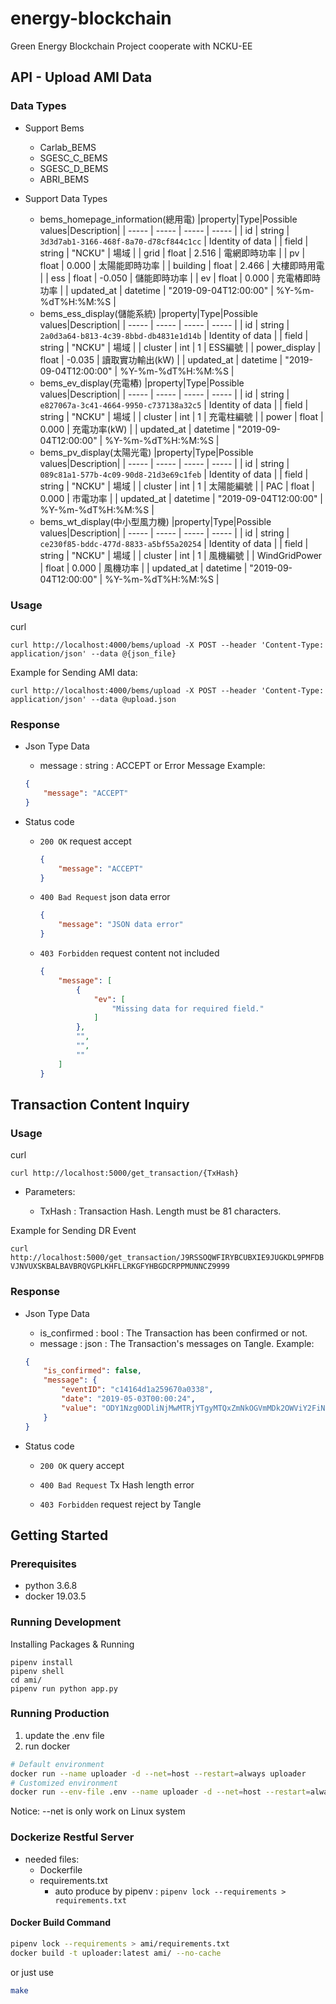 energy-blockchain
===
Green Energy Blockchain Project cooperate with NCKU-EE

## API - Upload AMI Data
### Data Types

+ Support Bems
    + Carlab_BEMS
    + SGESC_C_BEMS
    + SGESC_D_BEMS
    + ABRI_BEMS

+ Support Data Types
    + bems_homepage_information(總用電)
        |property|Type|Possible values|Description|
        | ----- | ----- | ----- | ----- |
        | id | string | `3d3d7ab1-3166-468f-8a70-d78cf844c1cc` | Identity of data |
        | field | string | "NCKU" | 場域 |
        | grid | float | 2.516 | 電網即時功率 |
        | pv | float | 0.000 | 太陽能即時功率 |
        | building | float | 2.466 | 大樓即時用電 |
        | ess | float | -0.050 | 儲能即時功率 |
        | ev | float | 0.000 | 充電樁即時功率 |
        | updated_at | datetime | "2019-09-04T12:00:00" | %Y-%m-%dT%H:%M:%S |
    + bems_ess_display(儲能系統)
        |property|Type|Possible values|Description|
        | ----- | ----- | ----- | ----- |
        | id | string | `2a0d3a64-b813-4c39-8bbd-db4831e1d14b` | Identity of data |
        | field | string | "NCKU" | 場域 |
        | cluster | int | 1 | ESS編號 |
        | power_display | float | -0.035 | 讀取實功輸出(kW)  |
        | updated_at | datetime | "2019-09-04T12:00:00" | %Y-%m-%dT%H:%M:%S |
    + bems_ev_display(充電樁)
        |property|Type|Possible values|Description|
        | ----- | ----- | ----- | ----- |
        | id | string | `e827067a-3c41-4664-9950-c737138a32c5` | Identity of data |
        | field | string | "NCKU" | 場域 |
        | cluster | int | 1 | 充電柱編號 |
        | power | float | 0.000 | 充電功率(kW) |
        | updated_at | datetime | "2019-09-04T12:00:00" | %Y-%m-%dT%H:%M:%S |
    + bems_pv_display(太陽光電)
        |property|Type|Possible values|Description|
        | ----- | ----- | ----- | ----- |
        | id | string | `089c81a1-577b-4c09-90d8-21d3e69c1feb` | Identity of data |
        | field | string | "NCKU" | 場域 |
        | cluster | int | 1 | 太陽能編號 |
        | PAC | float | 0.000 | 市電功率 |
        | updated_at | datetime | "2019-09-04T12:00:00" | %Y-%m-%dT%H:%M:%S |
    + bems_wt_display(中小型風力機)
        |property|Type|Possible values|Description|
        | ----- | ----- | ----- | ----- |
        | id | string | `ce230f85-bddc-477d-8833-a5bf55a20254` | Identity of data |
        | field | string | "NCKU" | 場域 |
        | cluster | int | 1 | 風機編號 |
        | WindGridPower | float | 0.000 | 風機功率 |
        | updated_at | datetime | "2019-09-04T12:00:00" | %Y-%m-%dT%H:%M:%S |

### Usage

curl

`curl http://localhost:4000/bems/upload -X POST --header 'Content-Type: application/json' --data @{json_file}`

Example for Sending AMI data:

`curl http://localhost:4000/bems/upload -X POST --header 'Content-Type: application/json' --data @upload.json`

### Response

+ Json Type Data
    + message : string : ACCEPT or Error Message
    Example:
    ```json
    {
        "message": "ACCEPT"
    }
    ```

+ Status code
    + `200 OK`
        request accept
        ```json
        {
            "message": "ACCEPT"
        }
        ```

    + `400 Bad Request`
        json data error
        ```json
        {
            "message": "JSON data error"
        }
        ```

    + `403 Forbidden`
        request content not included
        ```json
        {
            "message": [
                {
                    "ev": [
                        "Missing data for required field."
                    ]
                },
                "",
                "",
                ""
            ]
        }
        ```


## Transaction Content Inquiry

### Usage

curl

`curl http://localhost:5000/get_transaction/{TxHash}`

+ Parameters:

    + TxHash : Transaction Hash. Length must be 81 characters.

Example for Sending DR Event

`curl http://localhost:5000/get_transaction/J9RSSOQWFIRYBCUBXIE9JUGKDL9PMFDBVJNVUXSKBALBAVBRQVGPLKHFLLRKGFYHBGDCRPPMUNNCZ9999`

### Response

+ Json Type Data
    + is_confirmed : bool : The Transaction has been confirmed or not.
    + message : json : The Transaction's messages on Tangle.
    Example:
    ```json
    {
        "is_confirmed": false,
        "message": {
            "eventID": "c14164d1a259670a0338",
            "date": "2019-05-03T00:00:24",
            "value": "ODY1Nzg0ODliNjMwMTRjYTgyMTQxZmNkOGVmMDk2OWViY2FiN2Q5ZWVjMWExZGM1YmYzY2E0ZjljMjM1MTkwNw=="
        }
    }
    ```

+ Status code
    + `200 OK`
        query accept

    + `400 Bad Request`
        Tx Hash length error

    + `403 Forbidden`
        request reject by Tangle

## Getting Started

### Prerequisites

- python 3.6.8
- docker 19.03.5

### Running Development

Installing Packages & Running
```
pipenv install
pipenv shell
cd ami/
pipenv run python app.py
```

### Running Production

1. update the .env file
2. run docker
```bash
# Default environment
docker run --name uploader -d --net=host --restart=always uploader
# Customized environment
docker run --env-file .env --name uploader -d --net=host --restart=always uploader
```
Notice: --net is only work on Linux system

### Dockerize Restful Server
+ needed files:
    + Dockerfile
    + requirements.txt
        + auto produce by pipenv : `pipenv lock --requirements > requirements.txt`

#### Docker Build Command
```bash
pipenv lock --requirements > ami/requirements.txt
docker build -t uploader:latest ami/ --no-cache
```
or just use
```bash
make
```
